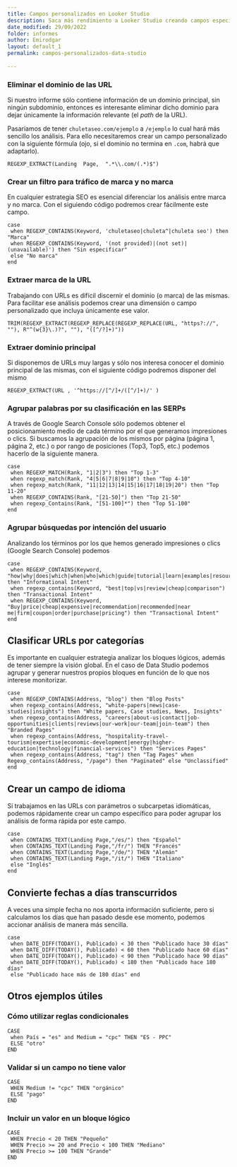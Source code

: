 ```yaml
---
title: Campos personalizados en Looker Studio
description: Saca más rendimiento a Looker Studio creando campos específicos para tus necesidades
date_modified: 29/09/2022
folder: informes
author: Emirodgar
layout: default_1
permalink: campos-personalizados-data-studio
  
---
```


### Eliminar el dominio de las URL

Si nuestro informe sólo contiene información de un dominio principal, sin ningún subdominio, entonces es interesante eliminar dicho dominio para dejar únicamente la información relevante (el *path* de la URL).

Pasaríamos de tener `chuletaseo.com/ejemplo` a `/ejemplo` lo cual hará más sencillo los análisis. Para ello necesitaremos crear un campo personalizado con la siguiente fórmula (ojo, si el dominio no termina en `.com`, habrá que adaptarlo).

    REGEXP_EXTRACT(Landing  Page,  ".*\\.com/(.*)$")

### Crear un filtro para tráfico de marca y no marca

En cualquier estrategia SEO es esencial diferenciar los análisis entre marca y no marca. Con el siguiendo código podremos crear fácilmente este campo.

```
case 
 when REGEXP_CONTAINS(Keyword, 'chuletaseo|chuleta^|chuleta seo') then "Marca" 
 when REGEXP_CONTAINS(Keyword, '(not provided)|(not set)|(unavailable)') then "Sin especificar" 
 else "No marca" 
end
```

### Extraer marca de la URL

Trabajando con URLs es difícil discernir el dominio (o marca) de las mismas. Para facilitar ese análisis podemos crear una dimensión o campo personalizado que incluya únicamente ese valor.

```
TRIM(REGEXP_EXTRACT(REGEXP_REPLACE(REGEXP_REPLACE(URL, "https?://", ""), R"^(w{3}\.)?", ""), "([^/?]+)"))
```

### Extraer dominio principal

Si disponemos de URLs muy largas y sólo nos interesa conocer el dominio principal de las mismas, con el siguiente código podremos disponer del mismo

```
REGEXP_EXTRACT(URL , '^https://[^/]+/([^/]+)/' )
```

### Agrupar palabras por su clasificación en las SERPs

A través de Google Search Console sólo podemos obtener el posicionamiento medio de cada término por el que generamos impresiones o clics. Si buscamos la agrupación de los mismos por página (página 1, página 2, etc.) o por rango de posiciones (Top3, Top5, etc.) podemos hacerlo de la siguiente manera.

```
case 
 when REGEXP_MATCH(Rank, "1|2|3") then "Top 1-3" 
 when regexp_match(Rank, "4|5|6|7|8|9|10") then "Top 4-10" 
 when regexp_match(Rank, "11|12|13|14|15|16|17|18|19|20") then "Top 11-20" 
 when REGEXP_CONTAINS(Rank, "[21-50]") then "Top 21-50" 
 when regexp_Contains(Rank, "[51-100]*") then "Top 51-100" 
end
```

### Agrupar búsquedas por intención del usuario

Analizando los términos por los que hemos generado impresiones o clics (Google Search Console) podemos

    case 
     when REGEXP_CONTAINS(Keyword, "how|why|does|which|when|who|which|guide|tutorial|learn|examples|resource|ideas|tips") then "Informational Intent" 
     when regexp_contains(Keyword, "best|top|vs|review|cheap|comparison") then "Transactional Intent" 
     when REGEXP_CONTAINS(Keyword, "Buy|price|cheap|expensive|recommendation|recommended|near me|firm|coupon|order|purchase|pricing") then "Transactional Intent" 
    end

## Clasificar URLs por categorías

Es importante en cualquier estrategia analizar los bloques lógicos, además de tener siempre la visión global. En el caso de Data Studio podemos agrupar y generar nuestros propios bloques en función de lo que nos interese monitorizar.

```
case 
 when REGEXP_CONTAINS(Address, "blog") then "Blog Posts" 
 when regexp_contains(Address, "white-papers|news|case-studies|insights") then "White papers, Case studies, News, Insights" 
 when regexp_contains(Address, "careers|about-us|contact|job-opportunities|clients|reviews|our-work|our-team|join-team") then "Branded Pages" 
 when regexp_contains(Address, "hospitality-travel-tourism|expertise|economic-development|energy|higher-education|technology|financial-services") then "Services Pages" 
 when regexp_contains(Address, "tag") then "Tag Pages" when Regexp_contains(Address, "/page") then "Paginated" else "Unclassified"
end
```

## Crear un campo de idioma

Si trabajamos en las URLs con parámetros o subcarpetas idiomáticas, podemos rápidamente crear un campo específico para poder agrupar los análisis de forma rápida por este campo.

```
case 
 when CONTAINS_TEXT(Landing Page,"/es/") then "Español" 
 when CONTAINS_TEXT(Landing Page,"/fr/") THEN "Francés" 
 when CONTAINS_TEXT(Landing Page,"/de/") THEN "Alemán" 
 when CONTAINS_TEXT(Landing Page,"/it/") THEN "Italiano" 
 else "Inglés" 
end
```

## Convierte fechas a días transcurridos

A veces una simple fecha no nos aporta información suficiente, pero si calculamos los días que han pasado desde ese momento, podemos accionar análisis de manera más sencilla.

```
case 
 when DATE_DIFF(TODAY(), Publicado) < 30 then "Publicado hace 30 días" 
 when DATE_DIFF(TODAY(), Publicado) < 60 then "Publicado hace 60 días" 
 when DATE_DIFF(TODAY(), Publicado) < 90 then "Publicado hace 90 días" 
 when DATE_DIFF(TODAY(), Publicado) < 180 then "Publicado hace 180 días" 
 else "Publicado hace más de 180 días" end
```

## Otros ejemplos útiles

### Cómo utilizar reglas condicionales

```
CASE 
 when País = "es" and Medium = "cpc" THEN "ES - PPC" 
 ELSE "otro" 
END
```

### Validar si un campo no tiene valor

```
CASE 
 WHEN Medium != "cpc" THEN "orgánico" 
 ELSE "pago" 
END
```

### Incluir un valor en un bloque lógico

```
CASE 
 WHEN Precio < 20 THEN "Pequeño" 
 WHEN Precio >= 20 and Precio < 100 THEN "Mediano" 
 WHEN Precio >= 100 THEN "Grande" 
END
```
<!--stackedit_data:
eyJoaXN0b3J5IjpbLTEzNzQ2OTMyNCwtMjA3NjA2MTU0MSw0NT
Y2MTczNzUsMTk4NzIyOTI3NCwtMjA2NzkwNzE4MSwtMTgwNzAx
MTc5MSwtMTQ0MjYzMzEwNF19
-->